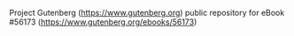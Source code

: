 Project Gutenberg (https://www.gutenberg.org) public repository for
eBook #56173 (https://www.gutenberg.org/ebooks/56173)
